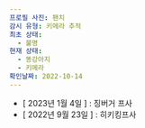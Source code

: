 ```yaml
---
프로필 사진: 팬치
감시 유형: 키메라 추적
최초 상태:
  - 불명
현재 상태:
  - 똥강아지
  - 키메라
확인날짜: 2022-10-14
---
```

- [ 2023년 1월 4일 ] : 징버거 프사
- [ 2022년 9월 23일 ] : 히키킹프사